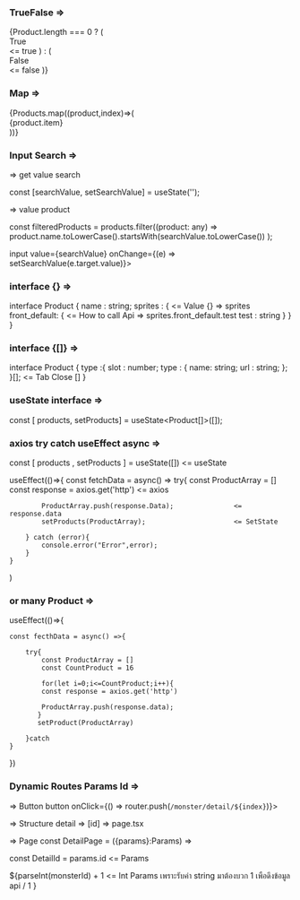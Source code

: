 ### TrueFalse =>

<div>
    {Product.length === 0 ? (
        <div>True</div>              <= true
    ) : (
        <div>False</div>             <= false
    )}
</div>

### Map =>

<div>
    {Products.map((product,index)=>(
        <div key={index}>
            {product.item}
        </div>
    ))}
</div>

### Input Search =>

=> get value search

const [searchValue, setSearchValue] = useState<string>('');

=> value product

const filteredProducts = products.filter((product: any) =>
product.name.toLowerCase().startsWith(searchValue.toLowerCase())
);

input value={searchValue} onChange={(e) => setSearchValue(e.target.value)}>

### interface {} =>

interface Product {
name : string;
sprites : { <= Value {} => sprites
front_default: { <= How to call Api => sprites.front_default.test
test : string
}
}
}

### interface {[]} =>

interface Product {
type :{
slot : number;
type : {
name: string;
url : string;
};
}[]; <= Tab Close []
}

### useState interface =>

const [ products, setProducts] = useState<Product[]>([]);

### axios try catch useEffect async =>

const [ products , setProducts ] = useState([]) <= useState

useEffect(()=>{
const fetchData = async() =>
try{
const ProductArray = []
const response = axios.get('http') <= axios

            ProductArray.push(response.Data);               <= response.data
            setProducts(ProductArray);                      <= SetState

        } catch (error){
            console.error("Error",error);
        }
    }

 <!-- } -->

)

### or many Product =>

useEffect(()=>{

    const fecthData = async() =>{

        try{
            const ProductArray = []
            const CountProduct = 16

            for(let i=0;i<=CountProduct;i++){
            const response = axios.get('http')

            ProductArray.push(response.data);
           }
           setProduct(ProductArray)

        }catch
    }

})

### Dynamic Routes Params Id =>

=> Button
button onClick={() => router.push(`/monster/detail/${index}`)}>

=> Structure
detail => [id] => page.tsx

=> Page
const DetailPage = ({params}:Params) =>

const DetailId = params.id <= Params

${parseInt(monsterId) + 1 <= Int Params เพราะรับค่า string มาต้องบวก 1 เพือดึงข้อมูล api / 1
}
